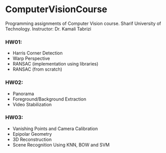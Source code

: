 # ComputerVisionCourse
Programming assignments of Computer Vision course. Sharif University of Technology.
Instructor: Dr. Kamali Tabrizi

### HW01:
* Harris Corner Detection
* Warp Perspective
* RANSAC (implementation using libraries)
* RANSAC (from scratch)

### HW02:
* Panorama
* Foreground/Background Extraction
* Video Stabilization

### HW03:
* Vanishing Points and Camera Calibration
* Epipolar Geometry
* 3D Reconstruction
* Scene Recognition Using KNN, BOW and SVM
